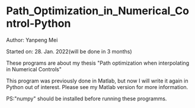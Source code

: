# Path_Optimization_in_Numerical_Control-Python

Author: Yanpeng Mei

Started on: 28. Jan. 2022(will be done in 3 months)

These programs are about my thesis "Path optimization when interpolating in Numerical Controls"

This program was previously done in Matlab, but now I will write it again in Python out of interest. Please see my Matlab version for more information.

PS:"numpy" should be installed before running these programms.

